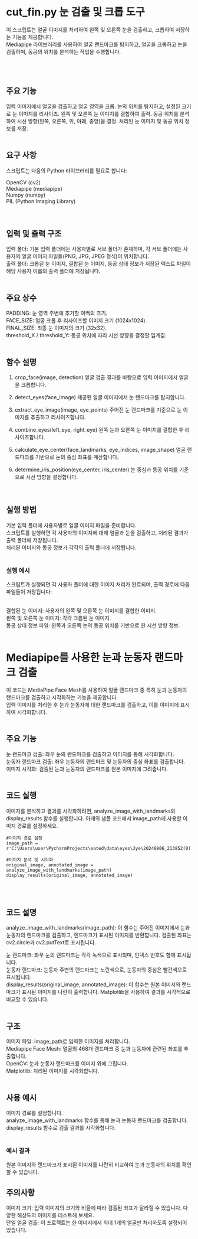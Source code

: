 # cut_fin.py 눈 검출 및 크롭 도구
이 스크립트는 얼굴 이미지를 처리하여 왼쪽 및 오른쪽 눈을 검출하고, 크롭하여 저장하는 기능을 제공합니다. <br/> 
Mediapipe 라이브러리를 사용하여 얼굴 랜드마크를 탐지하고, 얼굴을 크롭하고 눈을 검출하며, 동공의 위치를 분석하는 작업을 수행합니다. <br/> 
<br/> <br/> <br/> 

## 주요 기능
입력 이미지에서 얼굴을 검출하고 얼굴 영역을 크롭.
눈의 위치를 탐지하고, 설정된 크기로 눈 이미지를 리사이즈.
왼쪽 및 오른쪽 눈 이미지를 결합하여 출력.
동공 위치를 분석하여 시선 방향(왼쪽, 오른쪽, 위, 아래, 중앙)을 결정.
처리된 눈 이미지 및 동공 위치 정보를 저장.
<br/> <br/> 

## 요구 사항
스크립트는 다음의 Python 라이브러리를 필요로 합니다:

OpenCV (cv2) <br/> 
Mediapipe (mediapipe) <br/> 
Numpy (numpy) <br/> 
PIL (Python Imaging Library) <br/> 
<br/> <br/> 

## 입력 및 출력 구조
입력 폴더: 기본 입력 폴더에는 사용자별로 서브 폴더가 존재하며, 각 서브 폴더에는 사용자의 얼굴 이미지 파일들(PNG, JPG, JPEG 형식)이 위치합니다.<br/> 
출력 폴더: 크롭된 눈 이미지, 결합된 눈 이미지, 동공 상태 정보가 저장된 텍스트 파일이 해당 사용자 이름의 출력 폴더에 저장됩니다.
<br/> <br/> 

## 주요 상수
PADDING: 눈 영역 주변에 추가할 여백의 크기.<br/> 
FACE_SIZE: 얼굴 크롭 후 리사이즈할 이미지 크기 (1024x1024).<br/> 
FINAL_SIZE: 최종 눈 이미지의 크기 (32x32).<br/> 
threshold_X / threshold_Y: 동공 위치에 따라 시선 방향을 결정할 임계값.<br/> 
<br/> 

## 함수 설명
1. crop_face(image, detection)
얼굴 검출 결과를 바탕으로 입력 이미지에서 얼굴을 크롭합니다.

2. detect_eyes(face_image)
제공된 얼굴 이미지에서 눈 랜드마크를 탐지합니다.

3. extract_eye_image(image, eye_points)
주어진 눈 랜드마크를 기준으로 눈 이미지를 추출하고 리사이즈합니다.

4. combine_eyes(left_eye, right_eye)
왼쪽 눈과 오른쪽 눈 이미지를 결합한 후 리사이즈합니다.

5. calculate_eye_center(face_landmarks, eye_indices, image_shape)
얼굴 랜드마크를 기반으로 눈의 중심 좌표를 계산합니다.

6. determine_iris_position(eye_center, iris_center)
눈 중심과 동공 위치를 기준으로 시선 방향을 결정합니다.
<br/> <br/> <br/> 

## 실행 방법
기본 입력 폴더에 사용자별로 얼굴 이미지 파일을 준비합니다.<br/> 
스크립트를 실행하면 각 사용자의 이미지에 대해 얼굴과 눈을 검출하고, 처리된 결과가 출력 폴더에 저장됩니다.<br/> 
처리된 이미지와 동공 정보가 각각의 출력 폴더에 저장됩니다.
<br/> <br/> 


### 실행 예시
스크립트가 실행되면 각 사용자 폴더에 대한 이미지 처리가 완료되며, 출력 경로에 다음 파일들이 저장됩니다:<br/> <br/> 

결합된 눈 이미지: 사용자의 왼쪽 및 오른쪽 눈 이미지를 결합한 이미지.<br/> 
왼쪽 및 오른쪽 눈 이미지: 각각 크롭된 눈 이미지.<br/> 
동공 상태 정보 파일: 왼쪽과 오른쪽 눈의 동공 위치를 기반으로 한 시선 방향 정보.<br/> 
<br/> 

# Mediapipe를 사용한 눈과 눈동자 랜드마크 검출
이 코드는 MediaPipe Face Mesh를 사용하여 얼굴 랜드마크 중 특히 눈과 눈동자의 랜드마크를 검출하고 시각화하는 기능을 제공합니다.<br/> 
입력 이미지를 처리한 후 눈과 눈동자에 대한 랜드마크를 검출하고, 이를 이미지에 표시하여 시각화합니다.<br/> 
<br/> 
## 주요 기능
눈 랜드마크 검출: 좌우 눈의 랜드마크를 검출하고 이미지를 통해 시각화합니다.<br/> 
눈동자 랜드마크 검출: 좌우 눈동자의 랜드마크 및 눈동자의 중심 좌표를 검출합니다.<br/> 
이미지 시각화: 검출된 눈과 눈동자의 랜드마크를 원본 이미지에 그려줍니다.<br/> 
<br/> 

## 코드 실행
이미지를 분석하고 결과를 시각화하려면, analyze_image_with_landmarks와 display_results 함수를 실행합니다. 아래의 샘플 코드에서 image_path에 사용할 이미지 경로를 설정하세요.

```
#이미지 경로 설정
image_path = r'C:\Users\user\PycharmProjects\eated\data\eyes\Jye\20240806_213852(0).jpg'
  
#이미지 분석 및 시각화
original_image, annotated_image = analyze_image_with_landmarks(image_path)
display_results(original_image, annotated_image)
```
<br/> <br/> 

## 코드 설명
analyze_image_with_landmarks(image_path): 이 함수는 주어진 이미지에서 눈과 눈동자의 랜드마크를 검출하고, 랜드마크가 표시된 이미지를 반환합니다. 검출된 좌표는 cv2.circle과 cv2.putText로 표시됩니다.<br/> 

눈 랜드마크: 좌우 눈의 랜드마크는 각각 녹색으로 표시되며, 인덱스 번호도 함께 표시됩니다.<br/> 
눈동자 랜드마크: 눈동자 주변의 랜드마크는 노란색으로, 눈동자의 중심은 빨간색으로 표시됩니다.<br/> 
display_results(original_image, annotated_image): 이 함수는 원본 이미지와 랜드마크가 표시된 이미지를 나란히 출력합니다. Matplotlib을 사용하여 결과를 시각적으로 비교할 수 있습니다.<br/> 
<br/> 

## 구조
이미지 파일: image_path로 입력한 이미지를 처리합니다.<br/> 
Mediapipe Face Mesh: 얼굴의 468개 랜드마크 중 눈과 눈동자에 관련된 좌표를 추출합니다.<br/> 
OpenCV: 눈과 눈동자 랜드마크를 이미지 위에 그립니다.<br/> 
Matplotlib: 처리된 이미지를 시각화합니다.<br/> 
<br/> 

## 사용 예시
이미지 경로를 설정합니다.<br/> 
analyze_image_with_landmarks 함수를 통해 눈과 눈동자 랜드마크를 검출합니다.<br/> 
display_results 함수로 검출 결과를 시각화합니다.<br/> 
<br/> 

### 예시 결과
원본 이미지와 랜드마크가 표시된 이미지를 나란히 비교하여 눈과 눈동자의 위치를 확인할 수 있습니다.<br/> 

## 주의사항
이미지 크기: 입력 이미지의 크기와 비율에 따라 검출된 좌표가 달라질 수 있습니다. 다양한 해상도의 이미지를 테스트해 보세요.<br/> 
단일 얼굴 검출: 이 프로젝트는 한 이미지에서 최대 1개의 얼굴만 처리하도록 설정되어 있습니다.<br/> 
